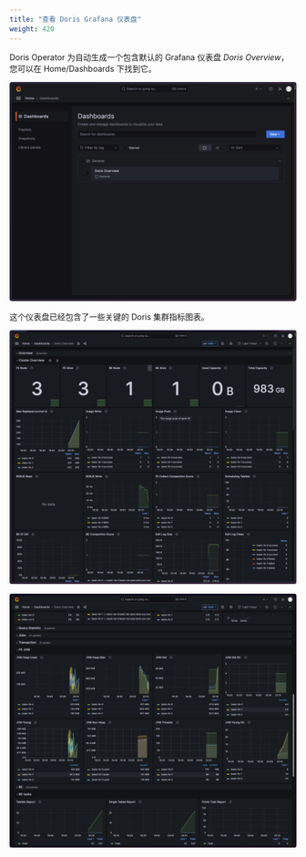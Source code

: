 ```yaml
---
title: "查看 Doris Grafana 仪表盘"
weight: 420
---
```


Doris Operator 为自动生成一个包含默认的 Grafana 仪表盘 *Doris Overview*，您可以在 Home/Dashboards 下找到它。

![image](dashboard-1.png)

这个仪表盘已经包含了一些关键的 Doris 集群指标图表。

![image](dashboard-2.png)

![image](dashboard-3.png)
